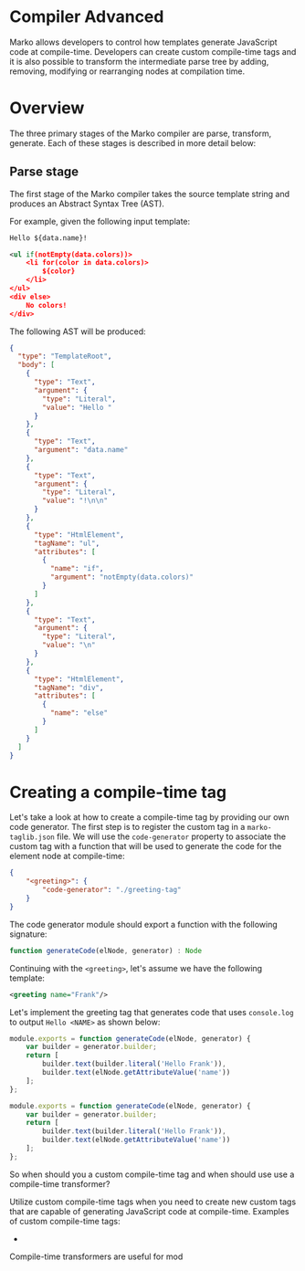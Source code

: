 Compiler Advanced
====================

Marko allows developers to control how templates generate JavaScript code at compile-time. Developers can create custom compile-time tags and it is also possible to transform the intermediate parse tree by adding, removing, modifying or rearranging nodes at compilation time.

# Overview

The three primary stages of the Marko compiler are parse, transform, generate. Each of these stages is described in more detail below:

## Parse stage

The first stage of the Marko compiler takes the source template string and produces an Abstract Syntax Tree (AST).

For example, given the following input template:

```xml
Hello ${data.name}!

<ul if(notEmpty(data.colors))>
    <li for(color in data.colors)>
        ${color}
    </li>
</ul>
<div else>
    No colors!
</div>
```

The following AST will be produced:

```json
{
  "type": "TemplateRoot",
  "body": [
    {
      "type": "Text",
      "argument": {
        "type": "Literal",
        "value": "Hello "
      }
    },
    {
      "type": "Text",
      "argument": "data.name"
    },
    {
      "type": "Text",
      "argument": {
        "type": "Literal",
        "value": "!\n\n"
      }
    },
    {
      "type": "HtmlElement",
      "tagName": "ul",
      "attributes": [
        {
          "name": "if",
          "argument": "notEmpty(data.colors)"
        }
      ]
    },
    {
      "type": "Text",
      "argument": {
        "type": "Literal",
        "value": "\n"
      }
    },
    {
      "type": "HtmlElement",
      "tagName": "div",
      "attributes": [
        {
          "name": "else"
        }
      ]
    }
  ]
}
```


# Creating a compile-time tag

Let's take a look at how to create a compile-time tag by providing our own code generator. The first step is to register the custom tag in a `marko-taglib.json` file. We will use the `code-generator` property to associate the custom tag with a function that will be used to generate the code for the element node at compile-time:

```json
{
    "<greeting>": {
        "code-generator": "./greeting-tag"
    }
}
```

The code generator module should export a function with the following signature:

```javascript
function generateCode(elNode, generator) : Node
```

Continuing with the `<greeting>`, let's assume we have the following template:

```xml
<greeting name="Frank"/>
```

Let's implement the greeting tag that generates code that uses `console.log` to output `Hello <NAME>` as shown below:

```javascript
module.exports = function generateCode(elNode, generator) {
    var builder = generator.builder;
    return [
        builder.text(builder.literal('Hello Frank')),
        builder.text(elNode.getAttributeValue('name'))
    ];
};
```



```javascript
module.exports = function generateCode(elNode, generator) {
    var builder = generator.builder;
    return [
        builder.text(builder.literal('Hello Frank')),
        builder.text(elNode.getAttributeValue('name'))
    ];
};
```


So when should you a custom compile-time tag and when should use use a compile-time transformer?

Utilize custom compile-time tags when you need to create new custom tags that are capable of generating JavaScript code at compile-time. Examples of custom compile-time tags:

-

Compile-time transformers are useful for mod

